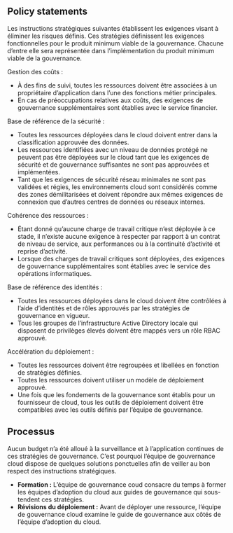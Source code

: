 <!-- TEMPLATE FILE - DO NOT ADD METADATA -->
<!-- markdownlint-disable MD002 MD041 -->

## <a name="policy-statements"></a>Policy statements

Les instructions stratégiques suivantes établissent les exigences visant à éliminer les risques définis. Ces stratégies définissent les exigences fonctionnelles pour le produit minimum viable de la gouvernance. Chacune d’entre elle sera représentée dans l’implémentation du produit minimum viable de la gouvernance.

Gestion des coûts :

- À des fins de suivi, toutes les ressources doivent être associées à un propriétaire d’application dans l’une des fonctions métier principales.
- En cas de préoccupations relatives aux coûts, des exigences de gouvernance supplémentaires sont établies avec le service financier.

Base de référence de la sécurité :

- Toutes les ressources déployées dans le cloud doivent entrer dans la classification approuvée des données.
- Les ressources identifiées avec un niveau de données protégé ne peuvent pas être déployées sur le cloud tant que les exigences de sécurité et de gouvernance suffisantes ne sont pas approuvées et implémentées.
- Tant que les exigences de sécurité réseau minimales ne sont pas validées et régies, les environnements cloud sont considérés comme des zones démilitarisées et doivent répondre aux mêmes exigences de connexion que d’autres centres de données ou réseaux internes.

Cohérence des ressources :

- Étant donné qu’aucune charge de travail critique n’est déployée à ce stade, il n’existe aucune exigence à respecter par rapport à un contrat de niveau de service, aux performances ou à la continuité d’activité et reprise d’activité.
- Lorsque des charges de travail critiques sont déployées, des exigences de gouvernance supplémentaires sont établies avec le service des opérations informatiques.

Base de référence des identités :

- Toutes les ressources déployées dans le cloud doivent être contrôlées à l’aide d’identités et de rôles approuvés par les stratégies de gouvernance en vigueur.
- Tous les groupes de l’infrastructure Active Directory locale qui disposent de privilèges élevés doivent être mappés vers un rôle RBAC approuvé.

Accélération du déploiement :

- Toutes les ressources doivent être regroupées et libellées en fonction de stratégies définies.
- Toutes les ressources doivent utiliser un modèle de déploiement approuvé.
- Une fois que les fondements de la gouvernance sont établis pour un fournisseur de cloud, tous les outils de déploiement doivent être compatibles avec les outils définis par l’équipe de gouvernance.

## <a name="processes"></a>Processus

Aucun budget n’a été alloué à la surveillance et à l’application continues de ces stratégies de gouvernance. C’est pourquoi l’équipe de gouvernance cloud dispose de quelques solutions ponctuelles afin de veiller au bon respect des instructions stratégiques.

- **Formation :** L’équipe de gouvernance coud consacre du temps à former les équipes d’adoption du cloud aux guides de gouvernance qui sous-tendent ces stratégies.
- **Révisions du déploiement :** Avant de déployer une ressource, l’équipe de gouvernance cloud examine le guide de gouvernance aux côtés de l’équipe d’adoption du cloud.

